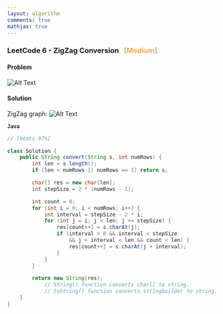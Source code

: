 ```yaml
---
layout: algorithm
comments: true
mathjax: true
---
```


### LeetCode 6 - ZigZag Conversion &nbsp; <span style="color:#F0AD4E;">[Medium]</span>

#### Problem

![Alt Text]({{site.baseurl}}/algorithms/leetcode/images/leetcode6.png "LeetCode 6 - ZigZag Conversion")


#### Solution

ZigZag graph:
![Alt Text]({{site.baseurl}}/algorithms/leetcode/images/leetcode6_soln.png)

**`Java`**
```java
// [beats 97%]

class Solution {
    public String convert(String s, int numRows) {
        int len = s.length();
        if (len < numRows || numRows == 1) return s;

        char[] res = new char[len];
        int stepSize = 2 * (numRows - 1);

        int count = 0;
        for (int i = 0; i < numRows; i++) {
            int interval = stepSize - 2 * i;
            for (int j = i; j < len; j += stepSize) {
                res[count++] = s.charAt(j);
                if (interval > 0 && interval < stepSize
                    && j + interval < len && count < len) {
                    res[count++] = s.charAt(j + interval);
                }
            }
        }

        return new String(res);
            // String() function converts char[] to string.
            // toString() function converts stringbuilder to string.
    }
}
```

<br><br>
